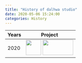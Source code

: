 ```yaml
---
title: "History of dalhwa studio"
date: 2020-05-06 15:24:00
categories: History
---
```


| Years | Project |
| - | - |
| 2020 | <img src="https://user-images.githubusercontent.com/64881706/82163721-cd73b100-98e7-11ea-9295-35e93432b37d.jpg" width = "50" height = "50"> <img src="https://user-images.githubusercontent.com/64881706/82163724-da90a000-98e7-11ea-8634-c86139f431f3.png" width = "100" height = "50" > |

